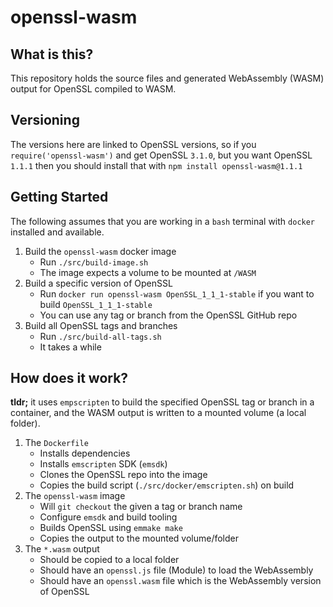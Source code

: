# openssl-wasm
## What is this?
This repository holds the source files and generated WebAssembly (WASM) output for OpenSSL compiled to WASM.

## Versioning
The versions here are linked to OpenSSL versions, so if you `require('openssl-wasm')` and get OpenSSL `3.1.0`, but you want OpenSSL `1.1.1` then you should install that with `npm install openssl-wasm@1.1.1`

## Getting Started
The following assumes that you are working in a `bash` terminal with `docker` installed and available.

1. Build the `openssl-wasm` docker image 
	* Run `./src/build-image.sh`
	* The image expects a volume to be mounted at `/WASM`
2. Build a specific version of OpenSSL
	* Run `docker run openssl-wasm OpenSSL_1_1_1-stable` if you want to build `OpenSSL_1_1_1-stable` 
	* You can use any tag or branch from the OpenSSL GitHub repo
3. Build all OpenSSL tags and branches
	* Run `./src/build-all-tags.sh`
	* It takes a while

## How does it work?
**tldr;** it uses `empscripten` to build the specified OpenSSL tag or branch in a container, and the WASM output is written to a mounted volume (a local folder).

1. The `Dockerfile`
	* Installs dependencies
	* Installs `emscripten` SDK (`emsdk`)
	* Clones the OpenSSL repo into the image
	* Copies the build script (`./src/docker/emscripten.sh`) on build
2. The `openssl-wasm` image
	* Will `git checkout` the given a tag or branch name
	* Configure `emsdk` and build tooling
	* Builds OpenSSL using `emmake make`
	* Copies the output to the mounted volume/folder
3. The `*.wasm` output
	* Should be copied to a local folder
	* Should have an `openssl.js` file (Module) to load the WebAssembly
	* Should have an `openssl.wasm` file which is the WebAssembly version of OpenSSL